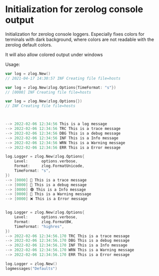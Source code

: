 # Initialization for zerolog console output

Initialization for zerolog console loggers. Especially fixes colors
for terminals with dark background, where colors are not readable
with the zerolog default colors.

It will also allow colored output under windows

Usage:

```go
var log = zlog.New()
// 2021-04-17 14:30:57 INF Creating file file=hosts

var log = zlog.New(zlog.Options{TimeFormat: "s"})
// [0000] INF Creating file file=hosts

var log = zlog.New(zlog.Options{})
// INF Creating file file=hosts



--> 2022-02-06 12:34:56 This is a log message
--> 2022-02-06 12:34:56 TRC This is a trace message
--> 2022-02-06 12:34:56 DBG This is a debug message
--> 2022-02-06 12:34:56 INF This is a Info message
--> 2022-02-06 12:34:56 WRN This is a Warning message
--> 2022-02-06 12:34:56 ERR This is a Error message

log.Logger = zlog.New(zlog.Options{
	Level:      options.verbose,
	Format:     zlog.FormatUnicode,
	TimeFormat: "s",
})
--> [0000] 🔷 This is a trace message
--> [0000] 🔵 This is a debug message
--> [0000] 🟢 This is a Info message
--> [0000] 🔶 This is a Warning message
--> [0000] ❌ This is a Error message


log.Logger = zlog.New(zlog.Options{
	Level:      options.verbose,
	Format:     zlog.FormatBW,
	TimeFormat: "highres",
})
--> 2022-02-06 12:34:56.170 TRC This is a trace message
--> 2022-02-06 12:34:56.170 DBG This is a debug message
--> 2022-02-06 12:34:56.170 INF This is a Info message
--> 2022-02-06 12:34:56.170 WRN This is a Warning message
--> 2022-02-06 12:34:56.170 ERR This is a Error message

log.Logger = zlog.New()
logmessages("Defaults")
```
